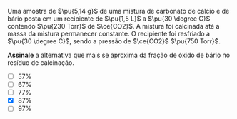 Uma amostra de $\pu{5,14 g}$ de uma mistura de carbonato de cálcio e de bário posta em um recipiente de $\pu{1,5 L}$ a $\pu{30 \degree C}$ contendo $\pu{230 Torr}$ de $\ce{CO2}$.  A mistura foi calcinada até a massa da mistura permanecer constante. O recipiente foi resfriado a $\pu{30 \degree C}$, sendo a pressão de $\ce{CO2}$ $\pu{750 Torr}$.

**Assinale** a alternativa que mais se aproxima da fração de óxido de bário no resíduo de calcinação.

- [ ] $57\%$
- [ ] $67\%$
- [ ] $77\%$
- [x] $87\%$
- [ ] $97\%$
